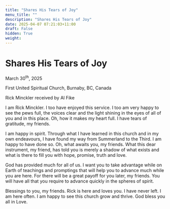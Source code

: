 ```yaml
---
title: "Shares His Tears of Joy"
menu_title: ""
description: "Shares His Tears of Joy"
date: 2025-04-07 07:21:03+11:00
draft: False
hidden: True
weight:
---
```

# Shares His Tears of Joy

March 30<sup>th</sup>, 2025

First United Spiritual Church, Burnaby, BC, Canada

Rick Minckler received by Al Fike

I am Rick Minckler. I too have enjoyed this service. I too am very happy to see the pews full, the voices clear and the light shining in the eyes of all of you and in this place. Oh, how it makes my heart full. I have tears of gratitude, my friends.

I am happy in spirit. Through what I have learned in this church and in my own endeavours, I have found my way from Summerland to the Third. I am happy to have done so. Oh, what awaits you, my friends. What this dear instrument, my friend, has told you is merely a shadow of what exists and what is there to fill you with hope, promise, truth and love.

God has provided much for all of us. I want you to take advantage while on Earth of teachings and promptings that will help you to advance much while you are here. For there will be a great payoff for you later, my friends. You will have all that you require to advance quickly in the spheres of spirit.

Blessings to you, my friends. Rick is here and loves you. I have never left. I am here often. I am happy to see this church grow and thrive. God bless you all in Love.
